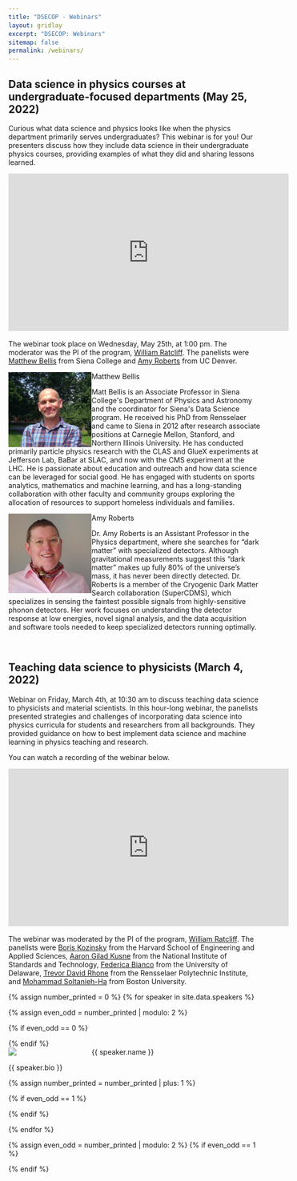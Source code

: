 ```yaml
---
title: "DSECOP - Webinars"
layout: gridlay
excerpt: "DSECOP: Webinars"
sitemap: false
permalink: /webinars/
---
```


## Data science in physics courses at undergraduate-focused departments (May 25, 2022) <a name="webinar"></a>

Curious what data science and physics looks like when the physics department primarily serves undergraduates? This webinar is for you! Our presenters discuss how they include data science in their undergraduate physics courses, providing examples of what they did and sharing lessons learned. 

<iframe width="560" height="315" src="https://www.youtube.com/embed/wemUFfJpTPY" title="Webinar recording" frameborder="0" allow="accelerometer; autoplay; clipboard-write; encrypted-media; gyroscope; picture-in-picture" allowfullscreen></iframe>

The webinar took place on Wednesday, May 25th, at 1:00 pm. The moderator was the PI of the program, [William Ratcliff](https://www.nist.gov/people/william-d-ratcliff). The panelists were [Matthew Bellis](https://www.siena.edu/faculty-and-staff/person/matthew-bellis/) from Siena College and [Amy Roberts](https://clas.ucdenver.edu/physics/amy-roberts-phd) from UC Denver. 

<div class="row">

<div class="col-sm-6 clearfix">
 <div class="well">
  <pubtit>Matthew Bellis</pubtit>
  <img src="/images/eventpic/bellis.jpg" class="img-responsive" width="33%" style="float: left" />
  <p>Matt Bellis is an Associate Professor in Siena College's Department of Physics and Astronomy and the coordinator for Siena's Data Science program. He received his PhD from Rensselaer and came to Siena in 2012 after research associate positions at Carnegie Mellon, Stanford, and Northern Illinois University. He has conducted primarily particle physics research with the CLAS and GlueX experiments at Jefferson Lab, BaBar at SLAC, and now with the CMS experiment at the LHC. He is passionate about education and outreach and how data science can be leveraged for social good. He has engaged with students on sports analytics, mathematics and machine learning, and has a long-standing collaboration with other faculty and community groups exploring the allocation of resources to support homeless individuals and families. 
</p>
 </div>
</div>

<div class="col-sm-6 clearfix">
 <div class="well">
  <pubtit>Amy Roberts</pubtit>
  <img src="/images/eventpic/roberts.jpg" class="img-responsive" width="33%" style="float: left" />
  <p>Dr. Amy Roberts is an Assistant Professor in the Physics department, where she searches for “dark matter” with specialized detectors.  Although gravitational measurements suggest this “dark matter” makes up fully 80% of the universe’s mass, it has never been directly detected.  Dr. Roberts is a member of the Cryogenic Dark Matter Search collaboration (SuperCDMS), which specializes in sensing the faintest possible signals from highly-sensitive phonon detectors.  Her work focuses on understanding the detector response at low energies, novel signal analysis, and the data acquisition and software tools needed to keep specialized detectors running optimally.</p>
 </div>
</div>

</div>

<p> &nbsp; </p>

## Teaching data science to physicists (March 4, 2022) <a name="webinar"></a>

Webinar on Friday, March 4th, at 10:30 am to discuss teaching data science to physicists and material scientists. In this hour-long webinar, the panelists presented strategies and challenges of incorporating data science into physics curricula for students and researchers from all backgrounds. They provided guidance on how to best implement data science and machine learning in physics teaching and research.

You can watch a recording of the webinar below.

<iframe width="560" height="315" src="https://www.youtube.com/embed/TNLaVmLV6mw" title="Webinar recording" frameborder="0" allow="accelerometer; autoplay; clipboard-write; encrypted-media; gyroscope; picture-in-picture" allowfullscreen></iframe>

The webinar was moderated by the PI of the program, [William Ratcliff](https://www.nist.gov/people/william-d-ratcliff). The panelists were [Boris Kozinsky](https://bkoz.seas.harvard.edu/people/boris-kozinsky) from the Harvard School of Engineering and Applied Sciences, [Aaron Gilad Kusne](https://www.nist.gov/people/aaron-gilad-kusne) from the National Institute of Standards and Technology, [Federica Bianco](http://fbb.space/) from the University of Delaware, [Trevor David Rhone](https://science.rpi.edu/physics/faculty/trevor-rhone) from the Rensselaer Polytechnic Institute, and [Mohammad Soltanieh-Ha](https://www.bu.edu/questrom/profile/mohammad-soltanieh-ha/) from Boston University.


{% assign number_printed = 0 %}
{% for speaker in site.data.speakers %}

{% assign even_odd = number_printed | modulo: 2 %}

{% if even_odd == 0 %}
<div class="row">
{% endif %}

<div class="col-sm-6 clearfix">
 <div class="well">
  <pubtit>{{ speaker.name }}</pubtit>
  <img src="{{ site.url }}{{ site.baseurl }}/images/eventpic/{{ speaker.photo }}" class="img-responsive" width="33%" style="float: left" />
  <p>{{ speaker.bio }}</p>
 </div>
</div>

{% assign number_printed = number_printed | plus: 1 %}

{% if even_odd == 1 %}
</div>
{% endif %}

{% endfor %}

{% assign even_odd = number_printed | modulo: 2 %}
{% if even_odd == 1 %}
</div>
{% endif %}

<p> &nbsp; </p>
